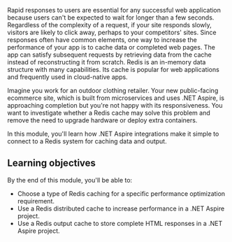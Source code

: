 Rapid responses to users are essential for any successful web application because users can't be expected to wait for longer than a few seconds. Regardless of the complexity of a request, if your site responds slowly, visitors are likely to click away, perhaps to your competitors' sites. Since responses often have common elements, one way to increase the performance of your app is to cache data or completed web pages. The app can satisfy subsequent requests by retrieving data from the cache instead of reconstructing it from scratch. Redis is an in-memory data structure with many capabilities. Its cache is popular for web applications and frequently used in cloud-native apps. 

Imagine you work for an outdoor clothing retailer. Your new public-facing ecommerce site, which is built from microservices and uses .NET Aspire, is approaching completion but you're not happy with its responsiveness. You want to investigate whether a Redis cache may solve this problem and remove the need to upgrade hardware or deploy extra containers.

In this module, you'll learn how .NET Aspire integrations make it simple to connect to a Redis system for caching data and output.

## Learning objectives

By the end of this module, you'll be able to:

- Choose a type of Redis caching for a specific performance optimization requirement.
- Use a Redis distributed cache to increase performance in a .NET Aspire project.
- Use a Redis output cache to store complete HTML responses in a .NET Aspire project.
